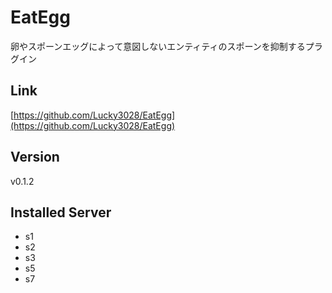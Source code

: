 # EatEgg

卵やスポーンエッグによって意図しないエンティティのスポーンを抑制するプラグイン

## Link

[https://github.com/Lucky3028/EatEgg](https://github.com/Lucky3028/EatEgg)

## Version

v0.1.2

## Installed Server

- s1
- s2
- s3
- s5
- s7
